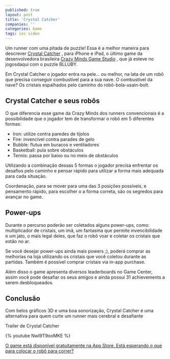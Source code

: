 ```yaml
---
published: true
layout: post
title: 'Crystal Catcher'
companies: ''
categories: Game
tags: ios video
---
```

Um runner com uma pitada de puzzle! Essa é a melhor maneira para descrever <a href="http://site.crazyminds.net/p/crystal-catcher.html" target="_blank">Crystal Catcher</a>
, para iPhone e iPad, o último game da desenvolvedora brasileira <a href="http://site.crazyminds.net" target="_blank">Crazy Minds Game Studio</a>
, que já esteve no jogosdaqui com o puzzle BLLUBY.

Em Crystal Catcher o jogador entra na pele… ou melhor, na lata de um robô que precisa conseguir combustível para a sua nave. O combustível da nave? Os cristais espalhados pelo caminho do robô-bola-usain-bolt.

## Crystal Catcher e seus robôs
O que diferencia esse game da Crazy Minds dos runners convencionais é a possibilidade que o jogador tem de transformar o robô em 5 diferentes formas:



<ul>
	<li>Iron: utilize contra paredes de tijolos</li>
	<li>Fire: invencível contra parades de gelo</li>
	<li>Bubble: flutua em buracos e ventiladores</li>
	<li>Basketball: pula sobre obstáculos</li>
	<li>Tennis: passa por baixo ou no meio de obstáculos</li>
</ul>



Utilizando a combinação dessas 5 formas o jogador precisa enfrentar os desafios pelo caminho e pensar rápido para utilizar a forma mais adequada para cada situação.

Coordenação, para se mover para uma das 3 posições possíveis, e pensamento rápido, para escolher o a forma correta, são os segredos para avançar no game.

## Power-ups
Durante o percurso poderão ser coletados alguns power-ups, como: multiplicador de cristais, um imã, um fantasma que permite invencibilidade e um jato, o mais legal deles, que faz o robô voar e coletar os cristais que estão no ar.




Se você desejar power-ups ainda mais powers ;), poderá comprar as melhorias na loja utilizando os cristais que você coletou durante as partidas. Também é possível comprar cristais via in-app purchase.

Além disso o game apresenta diversos leaderboards no Game Center, assim você pode desafiar os seus amigos e ainda possui 31 achievements a serem desbloqueados.




## Conclusão
Com belos gráficos 3D e uma boa sonorização, Crystal Catcher é uma alternativa para quem curte um runner mais cerebral e desafiante

<a id="trailer">Trailer de Crystal Catcher</a>

{% youtube NwI9T9ooMKE %}

<a href="http://itunes.apple.com/us/app/crystal-catcher/id543078952?l=pt&amp;ls=1&amp;mt=8" target="_blank">O game está disponível gratuitamente na App Store. Está esperando o que para colocar o robô para correr?</a>
